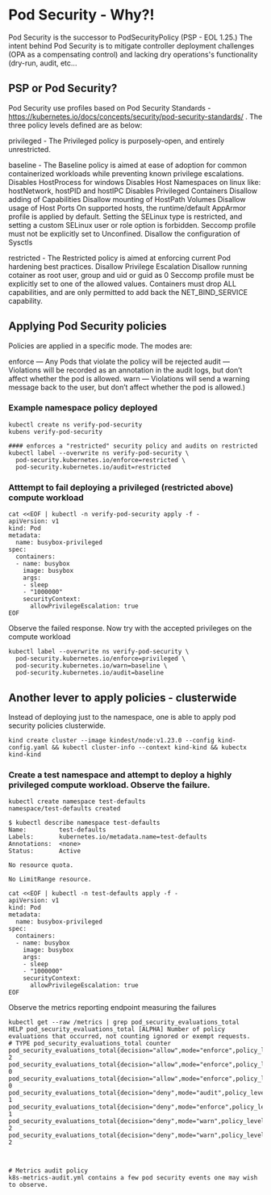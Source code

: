 # Pod Security - Why?!
Pod Security is the successor to PodSecurityPolicy (PSP - EOL 1.25.) The intent behind Pod Security is to mitigate controller deployment challenges (OPA as a compensating control) and lacking dry operations's functionality (dry-run, audit, etc...


## PSP or Pod Security?
Pod Security use profiles based on Pod Security Standards - https://kubernetes.io/docs/concepts/security/pod-security-standards/ . The three policy levels defined are as below:

privileged - The Privileged policy is purposely-open, and entirely unrestricted.

baseline - The Baseline policy is aimed at ease of adoption for common containerized workloads while preventing known privilege escalations.
Disables HostProcess for windows
Disables Host Namespaces on linux like: hostNetwork, hostPID and hostIPC
Disables Privileged Containers
Disallow adding of Capabilities
Disallow mounting of HostPath Volumes
Disallow usage of Host Ports
On supported hosts, the runtime/default AppArmor profile is applied by default.
Setting the SELinux type is restricted, and setting a custom SELinux user or role option is forbidden.
Seccomp profile must not be explicitly set to Unconfined.
Disallow the configuration of Sysctls

restricted - The Restricted policy is aimed at enforcing current Pod hardening best practices.
Disallow Privilege Escalation
Disallow running cotainer as root user, group and uid or guid as 0
Seccomp profile must be explicitly set to one of the allowed values.
Containers must drop ALL capabilities, and are only permitted to add back the NET_BIND_SERVICE capability.

## Applying Pod Security policies
Policies are applied in a specific mode. The modes are:

enforce — Any Pods that violate the policy will be rejected
audit — Violations will be recorded as an annotation in the audit logs, but don’t affect whether the pod is allowed.
warn — Violations will send a warning message back to the user, but don’t affect whether the pod is allowed.)


### Example namespace policy deployed
```
kubectl create ns verify-pod-security
kubens verify-pod-security

#### enforces a "restricted" security policy and audits on restricted
kubectl label --overwrite ns verify-pod-security \
  pod-security.kubernetes.io/enforce=restricted \
  pod-security.kubernetes.io/audit=restricted
```

### Atttempt to fail deploying a privileged (restricted above) compute workload
```
cat <<EOF | kubectl -n verify-pod-security apply -f -
apiVersion: v1
kind: Pod
metadata:
  name: busybox-privileged
spec:
  containers:
  - name: busybox
    image: busybox
    args:
    - sleep
    - "1000000"
    securityContext:
      allowPrivilegeEscalation: true
EOF
```

Observe the failed response.  Now try with the accepted privileges on the compute workload
```
kubectl label --overwrite ns verify-pod-security \
  pod-security.kubernetes.io/enforce=privileged \
  pod-security.kubernetes.io/warn=baseline \
  pod-security.kubernetes.io/audit=baseline
```


## Another lever to apply policies - clusterwide
Instead of deploying just to the namespace, one is able to apply pod security policies clusterwide.
```
kind create cluster --image kindest/node:v1.23.0 --config kind-config.yaml && kubectl cluster-info --context kind-kind && kubectx kind-kind
```

### Create a test namespace and attempt to deploy a highly privileged compute workload.  Observe the failure.
```
kubectl create namespace test-defaults
namespace/test-defaults created

$ kubectl describe namespace test-defaults
Name:         test-defaults
Labels:       kubernetes.io/metadata.name=test-defaults
Annotations:  <none>
Status:       Active

No resource quota.

No LimitRange resource.

cat <<EOF | kubectl -n test-defaults apply -f -
apiVersion: v1
kind: Pod
metadata:
  name: busybox-privileged
spec:
  containers:
  - name: busybox
    image: busybox
    args:
    - sleep
    - "1000000"
    securityContext:
      allowPrivilegeEscalation: true
EOF
```
Observe the metrics reporting endpoint measuring the failures
```
kubectl get --raw /metrics | grep pod_security_evaluations_total
HELP pod_security_evaluations_total [ALPHA] Number of policy evaluations that occurred, not counting ignored or exempt requests.
# TYPE pod_security_evaluations_total counter
pod_security_evaluations_total{decision="allow",mode="enforce",policy_level="baseline",policy_version="latest",request_operation="create",resource="pod",subresource=""} 2
pod_security_evaluations_total{decision="allow",mode="enforce",policy_level="privileged",policy_version="latest",request_operation="create",resource="pod",subresource=""} 0
pod_security_evaluations_total{decision="allow",mode="enforce",policy_level="privileged",policy_version="latest",request_operation="update",resource="pod",subresource=""} 0
pod_security_evaluations_total{decision="deny",mode="audit",policy_level="baseline",policy_version="latest",request_operation="create",resource="pod",subresource=""} 1
pod_security_evaluations_total{decision="deny",mode="enforce",policy_level="baseline",policy_version="latest",request_operation="create",resource="pod",subresource=""} 1
pod_security_evaluations_total{decision="deny",mode="warn",policy_level="restricted",policy_version="latest",request_operation="create",resource="controller",subresource=""} 2
pod_security_evaluations_total{decision="deny",mode="warn",policy_level="restricted",policy_version="latest",request_operation="create",resource="pod",subresource=""} 2



# Metrics audit policy
k8s-metrics-audit.yml contains a few pod security events one may wish to observe.  
